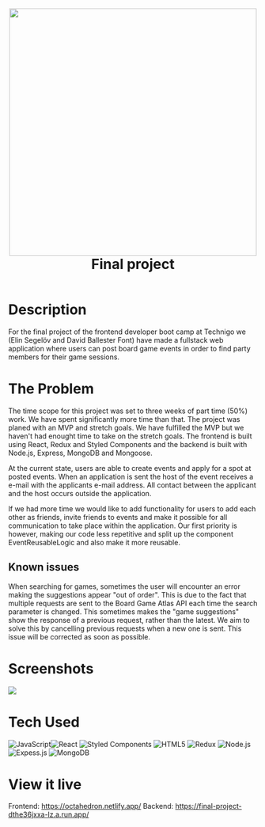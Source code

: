 <div align="center">
      <h1> <img src="https://i.postimg.cc/zB7dcS2v/logo.png" width="500px"><br/>Final project</h1>
     </div>
<p align="center"> <a href="https://octahedron.netlify.app/" target="_blank"><img alt="" src="https://img.shields.io/badge/Website-EA4C89?style=normal&logo=dribbble&logoColor=white" style="vertical-align:center" /></a> </p>

# Description
For the final project of the frontend developer boot camp at Technigo we (Elin Segelöv and David Ballester Font) have made a fullstack web application where users can post board game events in order to find party members for their game sessions.

# The Problem
The time scope for this project was set to three weeks of part time (50%) work. We have spent significantly more time than that. The project was planed with an MVP and stretch goals. We have fulfilled the MVP but we haven't had enought time to take on the stretch goals. The frontend is built using React, Redux and Styled Components and the backend is built with Node.js, Express, MongoDB and Mongoose.

At the current state, users are able to create events and apply for a spot at posted events. When an application is sent the host of the event receives a e-mail with the applicants e-mail address. All contact between the applicant and the host occurs outside the application. 

If we had more time we would like to add functionality for users to add each other as friends, invite friends to events and make it possible for all communication to take place within the application. Our first priority is however, making our code less repetitive and split up the component EventReusableLogic and also make it more reusable.

## Known issues
When searching for games, sometimes the user will encounter an error making the suggestions appear "out of order". This is due to the fact that multiple requests are sent to the Board Game Atlas API each time the search parameter is changed. This sometimes makes the "game suggestions" show the response of a previous request, rather than the latest. We aim to solve this by cancelling previous requests when a new one is sent. This issue will be corrected as soon as possible.

# Screenshots
 <img src="https://i.postimg.cc/fbdk9nVd/Ska-rmavbild-2023-01-16-kl-16-38-28.png">
 
# Tech Used
<img src="https://img.shields.io/badge/javascript-%23323330.svg?style=for-the-badge&logo=javascript&logoColor=%23F7DF1E" alt="JavaScript"><img src="https://img.shields.io/badge/react-%2320232a.svg?style=for-the-badge&logo=react&logoColor=%2361DAFB" alt="React">
<img src="https://img.shields.io/badge/styled--components-DB7093?style=for-the-badge&logo=styled-components&logoColor=white" alt="Styled Components">
<img src="https://img.shields.io/badge/html5-%23E34F26.svg?style=for-the-badge&logo=html5&logoColor=white" alt="HTML5">
<img src="https://img.shields.io/badge/redux-%23593d88.svg?style=for-the-badge&logo=redux&logoColor=white" alt="Redux">
<img src="https://img.shields.io/badge/node.js-6DA55F?style=for-the-badge&logo=node.js&logoColor=white" alt="Node.js">
<img src="https://img.shields.io/badge/express.js-%23404d59.svg?style=for-the-badge&logo=express&logoColor=%2361DAFB" alt="Expess.js">
<img src="https://img.shields.io/badge/MongoDB-%234ea94b.svg?style=for-the-badge&logo=mongodb&logoColor=white" alt="MongoDB">

# View it live
Frontend: https://octahedron.netlify.app/
Backend: https://final-project-dthe36jxxa-lz.a.run.app/
<!-- </> with 💛 by readMD (https://readmd.itsvg.in) -->
